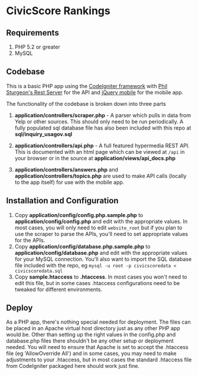 # CivicScore Rankings


## Requirements

1. PHP 5.2 or greater
2. MySQL


## Codebase
This is a basic PHP app using the [CodeIgniter framework](http://www.codeigniter.com/) with [Phil Sturgeon's Rest Server](https://github.com/philsturgeon/codeigniter-restserver) for the API and [jQuery mobile](http://jquerymobile.com/) for the mobile app. 

The functionality of the codebase is broken down into three parts

1. **application/controllers/scraper.php** - A parser which pulls in data from Yelp or other sources. This should only need to be run periodically. A fully populated sql database file has also been included with this repo at **sql/inquiry_usagov.sql**

2. **application/controllers/api.php** - A full featured hypermedia REST API. This is documented with an html page which can be viewed at `/api` in your browser or in the source at **application/views/api_docs.php**

3. **application/controllers/answers.php** and **application/controllers/topics.php** are used to make API calls (locally to the app itself) for use with the mobile app. 


## Installation and Configuration

1. Copy **application/config/config.php.sample.php** to **application/config/config.php** and edit with the appropriate values. In most cases, you will only need to edit `website_root` but if you plan to use the scraper to parse the APIs, you'll need to set appropriate values for the APIs. 
2. Copy **application/config/database.php.sample.php** to **application/config/database.php** and edit with the appropriate values for your MySQL connection. You'll also want to import the SQL database file included with the repo, eg `mysql -u root -p civicscoredata < civicscoredata.sql`
2. Copy **sample.htaccess** to **.htaccess**. In most cases you won't need to edit this file, but in some cases .htaccess configurations need to be tweaked for different environments. 


## Deploy

As a PHP app, there's nothing special needed for deployment. The files can be placed in an Apache virtual host directory just as any other PHP app would be. Other than setting up the right values in the config.php and database.php files there shouldn't be any other setup or deployment needed. You will need to ensure that Apache is set to accept the .htaccess file (eg 'AllowOverride All') and in some cases, you may need to make adjustments to your .htaccess, but in most cases the standard .htaccess file from CodeIgniter packaged here should work just fine. 
